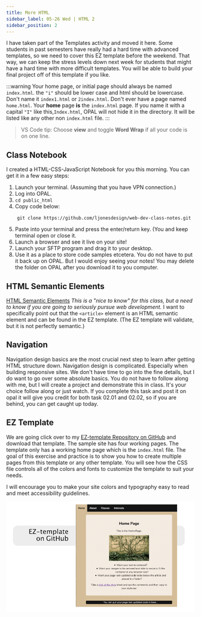 ```yaml
---
title: More HTML
sidebar_label: 05-26 Wed | HTML 2
sidebar_position: 2
---
```


I have taken part of the Templates activity and moved it here. Some students in past semesters have really had a hard time with advanced templates, so we need to cover this EZ template before the weekend. That way, we can keep the stress levels down next week for students that might have a hard time with more difficult templates. You will be able to build your final project off of this template if you like.

:::warning
Your home page, or initial page should always be named ```index.html```. the ```"i"``` should be lower case and html should be lowercase. Don't name it ```index1.html``` or ```2index.html```. Don't ever have a page named ```home.html```. Your **home** page **is** the ```index.html``` page. If you name it with a capital ```"I"``` like this,```Index.html```, OPAL will not hide it in the directory. It will be listed like any other non ```index.html``` file.
:::

>VS Code tip: Choose **view** and toggle **Word Wrap** if all your code is on one line.

## Class Notebook 

I created a HTML-CSS-JavaScript Notebook for you this morning. You can get it in a few easy steps:

1. Launch your terminal. (Assuming that you have VPN connection.)
2. Log into OPAL.
3. ```cd public_html```
4. Copy code below:
``` 
    git clone https://github.com/ljonesdesign/web-dev-class-notes.git
```
5. Paste into your terminal and press the enter/return key. (You and keep terminal open or close it.
6. Launch a browser and see it live on your site!
7. Launch your SFTP program and drag it to your desktop.
8. Use it as a place to store code samples etcetera. You do not have to put it back up on OPAL. But I would enjoy seeing your notes! You may delete the folder on OPAL after you download it to you computer.

## HTML Semantic Elements
[HTML Semantic Elements](https://www.w3schools.com/html/html5_semantic_elements.asp) *This is a "nice to know" for this class, but a need to know if you are going to seriously pursue web development.* I want to specifically point out that the ```<article>``` element is an HTML semantic element and can be found in the EZ template. (The EZ template will validate, but it is not perfectly semantic.)

## Navigation
Navigation design basics are the most crucial next step to learn after getting HTML structure down. Navigation design is complicated. Especially when building responsive sites. We don't have time to go into the fine details, but I do want to go over some absolute basics. You do not have to follow along with me, but I will create a project and demonstrate this in class. It's your choice follow along or just watch. If you complete this task and post it on opal it will give you credit for both task 02.01 and 02.02, so if you are behind, you can get caught up today.

## EZ Template

We are going click over to my [EZ-template Repository on GitHub](https://github.com/ljonesdesign/EZ-template) and download that template. The sample site has four working pages. The template only has a working home page which is the ```index.html``` file. The goal of this exercise and practice is to show you how to create multiple pages from this template or any other template. You will see how the CSS file controls all of the colors and fonts to customize the template to suit your needs. 

I will encourage you to make your site colors and typography easy to read and meet accessibility guidelines.

[![Ez-template image](/img/ez-template.png)](https://github.com/ljonesdesign/EZ-template)